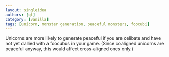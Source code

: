 ```yaml
---
layout: singleidea
authors: [qt]
category: [vanilla]
tags: [unicorn, monster generation, peaceful monsters, foocubi]
---
```

Unicorns are more likely to generate peaceful if you are celibate and have not
yet dallied with a foocubus in your game. (Since coaligned unicorns are peaceful
anyway, this would affect cross-aligned ones only.)
